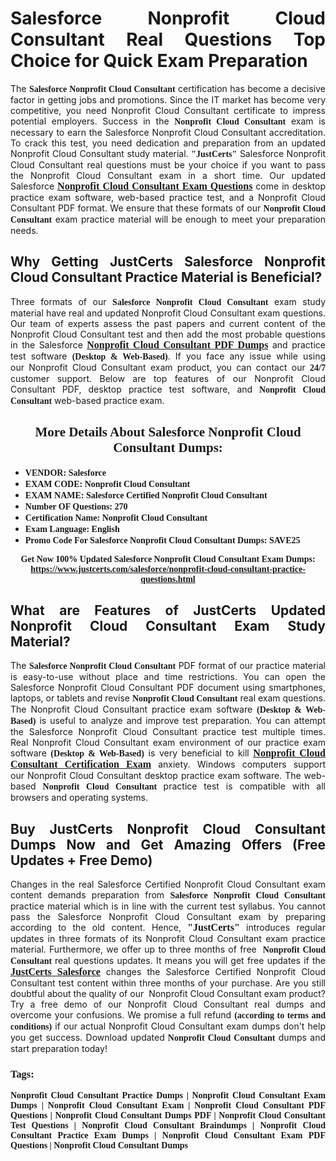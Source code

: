 <h1 style="text-align: justify;"><strong>Salesforce Nonprofit Cloud Consultant Real Questions Top Choice for Quick Exam Preparation</strong></h1>

<p style="text-align: justify;">The <span style="font-family:Georgia,serif;"><strong>Salesforce Nonprofit Cloud Consultant</strong></span> certification has become a decisive factor in getting jobs and promotions. Since the IT market has become very competitive, you need&nbsp;Nonprofit Cloud Consultant certificate to impress potential employers. Success in the&nbsp;<span style="font-family:Georgia,serif;"><strong>Nonprofit Cloud Consultant</strong></span> exam is necessary to earn the Salesforce Nonprofit Cloud Consultant accreditation. To crack this test, you need dedication and preparation from an updated Nonprofit Cloud Consultant study material. <span style="font-size:14px;"><span style="font-family:Georgia,serif;"><strong>&quot;JustCerts&quot;</strong></span></span>&nbsp;Salesforce Nonprofit Cloud Consultant real questions must be your choice if you want to pass the&nbsp;Nonprofit Cloud Consultant exam in a short time. Our updated Salesforce <a href="https://www.justcerts.com/salesforce/nonprofit-cloud-consultant-practice-questions.html"><span style="font-size:16px;"><span style="font-family:Georgia,serif;"><strong>Nonprofit Cloud Consultant Exam Questions</strong></span></span></a> come in desktop practice exam software, web-based practice test, and a Nonprofit Cloud Consultant PDF format. We ensure that these formats of our <span style="font-family:Georgia,serif;"><strong>Nonprofit Cloud Consultant</strong></span> exam practice material will be enough to meet your preparation needs.</p>

<h2 style="text-align: justify;"><strong>Why Getting JustCerts Salesforce Nonprofit Cloud Consultant Practice Material is Beneficial?</strong></h2>

<p style="text-align: justify;">Three formats of our <span style="font-family:Georgia,serif;"><strong>Salesforce Nonprofit Cloud Consultant</strong></span> exam study material have real and updated Nonprofit Cloud Consultant exam questions. Our team of experts assess the past papers and current content of the Nonprofit Cloud Consultant test and then add the most probable questions in the Salesforce <a href="https://www.justcerts.com/salesforce/nonprofit-cloud-consultant-practice-questions.html"><span style="font-size:16px;"><span style="font-family:Georgia,serif;"><strong>Nonprofit Cloud Consultant PDF Dumps</strong></span></span></a>&nbsp;and practice test software <span style="font-family:Georgia,serif;"><strong>(Desktop &amp; Web-Based)</strong></span>. If you face any issue while using our&nbsp;Nonprofit Cloud Consultant exam product, you can contact our <span style="font-family:Georgia,serif;"><strong>24/7</strong></span> customer support. Below are top features of our Nonprofit Cloud Consultant&nbsp;PDF, desktop practice test software, and<span style="font-family:Georgia,serif;"><strong>&nbsp;Nonprofit Cloud Consultant</strong></span> web-based practice exam.</p>

<h2 style="text-align: center;"><strong><span style="font-family:Georgia,serif;">More Details About Salesforce Nonprofit Cloud Consultant Dumps:</span></strong></h2>

<ul>
	<li style="text-align: justify;"><span style="font-size:14px;"><span style="font-family:Georgia,serif;"><strong>VENDOR: Salesforce</strong></span></span></li>
	<li style="text-align: justify;"><span style="font-size:14px;"><span style="font-family:Georgia,serif;"><strong>EXAM CODE: Nonprofit Cloud Consultant</strong></span></span></li>
	<li style="text-align: justify;"><span style="font-size:14px;"><span style="font-family:Georgia,serif;"><strong>EXAM NAME: Salesforce Certified Nonprofit Cloud Consultant</strong></span></span></li>
	<li style="text-align: justify;"><span style="font-size:14px;"><span style="font-family:Georgia,serif;"><strong>Number OF Questions: 270</strong></span></span></li>
	<li style="text-align: justify;"><span style="font-size:14px;"><span style="font-family:Georgia,serif;"><strong>Certification Name: Nonprofit Cloud Consultant</strong></span></span></li>
	<li style="text-align: justify;"><span style="font-size:14px;"><span style="font-family:Georgia,serif;"><strong>Exam Language: English</strong></span></span></li>
	<li style="text-align: justify;"><span style="font-size:14px;"><span style="font-family:Georgia,serif;"><strong>Promo Code For Salesforce Nonprofit Cloud Consultant Dumps: SAVE25</strong></span></span></li>
</ul>

<p style="text-align: center;"><strong><span style="font-family:Georgia,serif;"><span style="font-size:14px;">Get Now 100% Updated Salesforce Nonprofit Cloud Consultant Exam Dumps:</span> <a href="https://www.justcerts.com/salesforce/nonprofit-cloud-consultant-practice-questions.html">https://www.justcerts.com/salesforce/nonprofit-cloud-consultant-practice-questions.html</a></span></strong></p>

<h2 style="text-align: justify;"><strong>What are Features of JustCerts Updated Nonprofit Cloud Consultant Exam Study Material?</strong></h2>

<p style="text-align: justify;">The <span style="font-family:Georgia,serif;"><strong>Salesforce Nonprofit Cloud Consultant</strong></span> PDF format of our practice material is easy-to-use without place and time restrictions. You can open the Salesforce Nonprofit Cloud Consultant PDF document using smartphones, laptops, or tablets and revise <span style="font-family:Georgia,serif;"><strong>Nonprofit Cloud Consultant</strong></span> real exam questions. The Nonprofit Cloud Consultant practice exam software <span style="font-family:Georgia,serif;"><strong>(Desktop &amp; Web-Based)</strong></span> is useful to analyze and improve test preparation. You can attempt the Salesforce Nonprofit Cloud Consultant practice test multiple times. Real&nbsp;Nonprofit Cloud Consultant exam environment of our practice exam software <span style="font-family:Georgia,serif;"><strong>(Desktop &amp; Web-Based)</strong></span> is very beneficial to kill <a href="https://www.justcerts.com/salesforce/nonprofit-cloud-consultant-certification-exams.html"><span style="font-size:16px;"><span style="font-family:Georgia,serif;"><strong>Nonprofit Cloud Consultant Certification Exam</strong></span></span></a> anxiety. Windows computers support our&nbsp;Nonprofit Cloud Consultant desktop practice exam software. The web-based <span style="font-family:Georgia,serif;"><strong>Nonprofit Cloud Consultant </strong></span>practice test is compatible with all browsers and operating systems.</p>

<h2 style="text-align: justify;"><strong>Buy JustCerts Nonprofit Cloud Consultant Dumps Now and Get Amazing Offers (Free Updates + Free Demo)</strong></h2>

<p style="text-align: justify;">Changes in the real Salesforce Certified Nonprofit Cloud Consultant&nbsp;exam content demands preparation from <span style="font-family:Georgia,serif;"><strong>Salesforce Nonprofit Cloud Consultant</strong></span> practice material which is in line with the current test syllabus. You cannot pass the Salesforce Nonprofit Cloud Consultant exam by preparing according to the old content. Hence, <span style="font-size:16px;"><span style="font-family:Georgia,serif;"><strong>&quot;JustCerts&quot;</strong></span></span> introduces regular updates in three formats of its Nonprofit Cloud Consultant exam practice material. Furthermore, we offer up to three months of free <span style="font-family:Georgia,serif;"><strong>&nbsp;Nonprofit Cloud Consultant </strong></span>real questions updates. It means you will get free updates if the <a href="https://www.justcerts.com/salesforce-certification-exams.html"><span style="font-size:16px;"><span style="font-family:Georgia,serif;"><strong>JustCerts Salesforce</strong></span></span></a> changes the Salesforce Certified Nonprofit Cloud Consultant test content within three months of your purchase. Are you still doubtful about the quality of our&nbsp; Nonprofit Cloud Consultant exam product? Try a free demo of our Nonprofit Cloud Consultant real dumps and overcome your confusions. We promise a full refund <span style="font-family:Georgia,serif;"><strong>(according to terms and conditions)</strong></span> if our actual&nbsp;Nonprofit Cloud Consultant exam dumps don&#39;t help you get success. Download updated<span style="font-family:Georgia,serif;"><strong>&nbsp;Nonprofit Cloud Consultant</strong></span> dumps and start preparation today!</p>

<h3 style="text-align: justify;"><span style="font-family:Georgia,serif;"><strong>Tags:</strong></span></h3>

<p style="text-align: justify;"><span style="font-family:Georgia,serif;"><strong>Nonprofit Cloud Consultant Practice Dumps | Nonprofit Cloud Consultant Exam Dumps | Nonprofit Cloud Consultant Exam | Nonprofit Cloud Consultant PDF Questions | Nonprofit Cloud Consultant Dumps PDF | Nonprofit Cloud Consultant Test Questions | Nonprofit Cloud Consultant Braindumps | Nonprofit Cloud Consultant Practice Exam Dumps | Nonprofit Cloud Consultant Exam PDF Questions | Nonprofit Cloud Consultant Dumps</strong></span></p>

